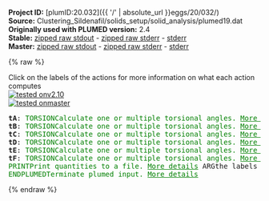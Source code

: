 **Project ID:** [plumID:20.032]({{ '/' | absolute_url }}eggs/20/032/)  
**Source:** Clustering_Sildenafil/solids_setup/solid_analysis/plumed19.dat  
**Originally used with PLUMED version:** 2.4  
**Stable:** [zipped raw stdout](plumed19.dat.plumed.stdout.txt.zip) - [zipped raw stderr](plumed19.dat.plumed.stderr.txt.zip) - [stderr](plumed19.dat.plumed.stderr)  
**Master:** [zipped raw stdout](plumed19.dat.plumed_master.stdout.txt.zip) - [zipped raw stderr](plumed19.dat.plumed_master.stderr.txt.zip) - [stderr](plumed19.dat.plumed_master.stderr)  

{% raw %}
<div class="plumedpreheader">
<div class="headerInfo" id="value_details_data/Clustering_Sildenafil/solids_setup/solid_analysis/plumed19.dat"> Click on the labels of the actions for more information on what each action computes </div>
<div class="containerBadge">
<div class="headerBadge"><a href="plumed19.dat.plumed.stderr"><img src="https://img.shields.io/badge/v2.10-passing-green.svg" alt="tested onv2.10" /></a></div>
<div class="headerBadge"><a href="plumed19.dat.plumed_master.stderr"><img src="https://img.shields.io/badge/master-passing-green.svg" alt="tested onmaster" /></a></div>
</div>
</div>
<pre class="plumedlisting">
<b name="data/Clustering_Sildenafil/solids_setup/solid_analysis/plumed19.dattA" onclick='showPath("data/Clustering_Sildenafil/solids_setup/solid_analysis/plumed19.dat","data/Clustering_Sildenafil/solids_setup/solid_analysis/plumed19.dattA","data/Clustering_Sildenafil/solids_setup/solid_analysis/plumed19.dattA","brown")'>tA</b>: <span class="plumedtooltip" style="color:green">TORSION<span class="right">Calculate one or multiple torsional angles. <a href="https://www.plumed.org/doc-master/user-doc/html/TORSION" style="color:green">More details</a><i></i></span></span> <span class="plumedtooltip">VECTOR1<span class="right">You should use VECTORA instead of this keyword which was used in older versions of PLUMED and is provided for back compatibility only<i></i></span></span>=1204,1198 <span class="plumedtooltip">AXIS<span class="right">two atoms that define an axis<i></i></span></span>=1198,1219 <span class="plumedtooltip">VECTOR2<span class="right">You should use VECTORB instead of this keyword which was used in older versions of PLUMED and is provided for back compatibility only<i></i></span></span>=1219,1225
<span style="display:none;" id="data/Clustering_Sildenafil/solids_setup/solid_analysis/plumed19.dattA">The TORSION action with label <b>tA</b> calculates the following quantities:<table  align="center" frame="void" width="95%" cellpadding="5%"><tr><td width="5%"><b> Quantity </b>  </td><td><b> Description </b> </td></tr><tr><td width="5%">tA.value</td><td>the TORSION involving these atoms</td></tr></table></span><b name="data/Clustering_Sildenafil/solids_setup/solid_analysis/plumed19.dattB" onclick='showPath("data/Clustering_Sildenafil/solids_setup/solid_analysis/plumed19.dat","data/Clustering_Sildenafil/solids_setup/solid_analysis/plumed19.dattB","data/Clustering_Sildenafil/solids_setup/solid_analysis/plumed19.dattB","brown")'>tB</b>: <span class="plumedtooltip" style="color:green">TORSION<span class="right">Calculate one or multiple torsional angles. <a href="https://www.plumed.org/doc-master/user-doc/html/TORSION" style="color:green">More details</a><i></i></span></span> <span class="plumedtooltip">VECTOR1<span class="right">You should use VECTORA instead of this keyword which was used in older versions of PLUMED and is provided for back compatibility only<i></i></span></span>=1217,1206 <span class="plumedtooltip">AXIS<span class="right">two atoms that define an axis<i></i></span></span>=1206,1199 <span class="plumedtooltip">VECTOR2<span class="right">You should use VECTORB instead of this keyword which was used in older versions of PLUMED and is provided for back compatibility only<i></i></span></span>=1199,1227
<span style="display:none;" id="data/Clustering_Sildenafil/solids_setup/solid_analysis/plumed19.dattB">The TORSION action with label <b>tB</b> calculates the following quantities:<table  align="center" frame="void" width="95%" cellpadding="5%"><tr><td width="5%"><b> Quantity </b>  </td><td><b> Description </b> </td></tr><tr><td width="5%">tB.value</td><td>the TORSION involving these atoms</td></tr></table></span><b name="data/Clustering_Sildenafil/solids_setup/solid_analysis/plumed19.dattC" onclick='showPath("data/Clustering_Sildenafil/solids_setup/solid_analysis/plumed19.dat","data/Clustering_Sildenafil/solids_setup/solid_analysis/plumed19.dattC","data/Clustering_Sildenafil/solids_setup/solid_analysis/plumed19.dattC","brown")'>tC</b>: <span class="plumedtooltip" style="color:green">TORSION<span class="right">Calculate one or multiple torsional angles. <a href="https://www.plumed.org/doc-master/user-doc/html/TORSION" style="color:green">More details</a><i></i></span></span> <span class="plumedtooltip">VECTOR1<span class="right">You should use VECTORA instead of this keyword which was used in older versions of PLUMED and is provided for back compatibility only<i></i></span></span>=1206,1199 <span class="plumedtooltip">AXIS<span class="right">two atoms that define an axis<i></i></span></span>=1199,1227 <span class="plumedtooltip">VECTOR2<span class="right">You should use VECTORB instead of this keyword which was used in older versions of PLUMED and is provided for back compatibility only<i></i></span></span>=1227,1239
<span style="display:none;" id="data/Clustering_Sildenafil/solids_setup/solid_analysis/plumed19.dattC">The TORSION action with label <b>tC</b> calculates the following quantities:<table  align="center" frame="void" width="95%" cellpadding="5%"><tr><td width="5%"><b> Quantity </b>  </td><td><b> Description </b> </td></tr><tr><td width="5%">tC.value</td><td>the TORSION involving these atoms</td></tr></table></span><b name="data/Clustering_Sildenafil/solids_setup/solid_analysis/plumed19.dattD" onclick='showPath("data/Clustering_Sildenafil/solids_setup/solid_analysis/plumed19.dat","data/Clustering_Sildenafil/solids_setup/solid_analysis/plumed19.dattD","data/Clustering_Sildenafil/solids_setup/solid_analysis/plumed19.dattD","brown")'>tD</b>: <span class="plumedtooltip" style="color:green">TORSION<span class="right">Calculate one or multiple torsional angles. <a href="https://www.plumed.org/doc-master/user-doc/html/TORSION" style="color:green">More details</a><i></i></span></span> <span class="plumedtooltip">VECTOR1<span class="right">You should use VECTORA instead of this keyword which was used in older versions of PLUMED and is provided for back compatibility only<i></i></span></span>=1206,1215 <span class="plumedtooltip">AXIS<span class="right">two atoms that define an axis<i></i></span></span>=1215,1209 <span class="plumedtooltip">VECTOR2<span class="right">You should use VECTORB instead of this keyword which was used in older versions of PLUMED and is provided for back compatibility only<i></i></span></span>=1209,1202
<span style="display:none;" id="data/Clustering_Sildenafil/solids_setup/solid_analysis/plumed19.dattD">The TORSION action with label <b>tD</b> calculates the following quantities:<table  align="center" frame="void" width="95%" cellpadding="5%"><tr><td width="5%"><b> Quantity </b>  </td><td><b> Description </b> </td></tr><tr><td width="5%">tD.value</td><td>the TORSION involving these atoms</td></tr></table></span><b name="data/Clustering_Sildenafil/solids_setup/solid_analysis/plumed19.dattE" onclick='showPath("data/Clustering_Sildenafil/solids_setup/solid_analysis/plumed19.dat","data/Clustering_Sildenafil/solids_setup/solid_analysis/plumed19.dattE","data/Clustering_Sildenafil/solids_setup/solid_analysis/plumed19.dattE","brown")'>tE</b>: <span class="plumedtooltip" style="color:green">TORSION<span class="right">Calculate one or multiple torsional angles. <a href="https://www.plumed.org/doc-master/user-doc/html/TORSION" style="color:green">More details</a><i></i></span></span> <span class="plumedtooltip">VECTOR1<span class="right">You should use VECTORA instead of this keyword which was used in older versions of PLUMED and is provided for back compatibility only<i></i></span></span>=1208,1212 <span class="plumedtooltip">AXIS<span class="right">two atoms that define an axis<i></i></span></span>=1212,1243 <span class="plumedtooltip">VECTOR2<span class="right">You should use VECTORB instead of this keyword which was used in older versions of PLUMED and is provided for back compatibility only<i></i></span></span>=1243,1258
<span style="display:none;" id="data/Clustering_Sildenafil/solids_setup/solid_analysis/plumed19.dattE">The TORSION action with label <b>tE</b> calculates the following quantities:<table  align="center" frame="void" width="95%" cellpadding="5%"><tr><td width="5%"><b> Quantity </b>  </td><td><b> Description </b> </td></tr><tr><td width="5%">tE.value</td><td>the TORSION involving these atoms</td></tr></table></span><b name="data/Clustering_Sildenafil/solids_setup/solid_analysis/plumed19.dattF" onclick='showPath("data/Clustering_Sildenafil/solids_setup/solid_analysis/plumed19.dat","data/Clustering_Sildenafil/solids_setup/solid_analysis/plumed19.dattF","data/Clustering_Sildenafil/solids_setup/solid_analysis/plumed19.dattF","brown")'>tF</b>: <span class="plumedtooltip" style="color:green">TORSION<span class="right">Calculate one or multiple torsional angles. <a href="https://www.plumed.org/doc-master/user-doc/html/TORSION" style="color:green">More details</a><i></i></span></span> <span class="plumedtooltip">VECTOR1<span class="right">You should use VECTORA instead of this keyword which was used in older versions of PLUMED and is provided for back compatibility only<i></i></span></span>=1212,1243 <span class="plumedtooltip">AXIS<span class="right">two atoms that define an axis<i></i></span></span>=1243,1258 <span class="plumedtooltip">VECTOR2<span class="right">You should use VECTORB instead of this keyword which was used in older versions of PLUMED and is provided for back compatibility only<i></i></span></span>=1258,1254
<span style="display:none;" id="data/Clustering_Sildenafil/solids_setup/solid_analysis/plumed19.dattF">The TORSION action with label <b>tF</b> calculates the following quantities:<table  align="center" frame="void" width="95%" cellpadding="5%"><tr><td width="5%"><b> Quantity </b>  </td><td><b> Description </b> </td></tr><tr><td width="5%">tF.value</td><td>the TORSION involving these atoms</td></tr></table></span><span class="plumedtooltip" style="color:green">PRINT<span class="right">Print quantities to a file. <a href="https://www.plumed.org/doc-master/user-doc/html/PRINT" style="color:green">More details</a><i></i></span></span> <span class="plumedtooltip">ARG<span class="right">the labels of the values that you would like to print to the file<i></i></span></span>=<b name="data/Clustering_Sildenafil/solids_setup/solid_analysis/plumed19.dattA">tA</b>,<b name="data/Clustering_Sildenafil/solids_setup/solid_analysis/plumed19.dattB">tB</b>,<b name="data/Clustering_Sildenafil/solids_setup/solid_analysis/plumed19.dattC">tC</b>,<b name="data/Clustering_Sildenafil/solids_setup/solid_analysis/plumed19.dattD">tD</b>,<b name="data/Clustering_Sildenafil/solids_setup/solid_analysis/plumed19.dattE">tE</b>,<b name="data/Clustering_Sildenafil/solids_setup/solid_analysis/plumed19.dattF">tF</b> <span class="plumedtooltip">FILE<span class="right">the name of the file on which to output these quantities<i></i></span></span>=cluster_data_19
<span style="display:none;" id="data/Clustering_Sildenafil/solids_setup/solid_analysis/plumed19.dat">The PRINT action with label <b></b> calculates something</span><span class="plumedtooltip" style="color:green">ENDPLUMED<span class="right">Terminate plumed input. <a href="https://www.plumed.org/doc-master/user-doc/html/ENDPLUMED" style="color:green">More details</a><i></i></span></span><span style="color:blue" class="comment">
</span></pre>
{% endraw %}
